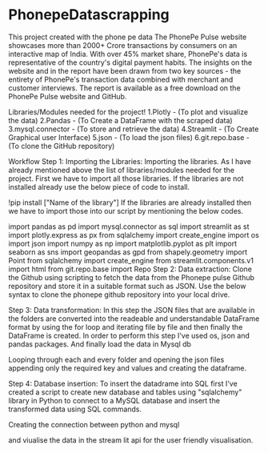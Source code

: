 # PhonepeDatascrapping
This project created with the phone pe data 
The PhonePe Pulse website showcases more than 2000+ Crore transactions by consumers on an interactive map of India. With over 45% market share, PhonePe's data is representative of the country's digital payment habits. The insights on the website and in the report have been drawn from two key sources - the entirety of PhonePe's transaction data combined with merchant and customer interviews. The report is available as a free download on the PhonePe Pulse website and GitHub.

Libraries/Modules needed for the project!
1.Plotly - (To plot and visualize the data) 2.Pandas - (To Create a DataFrame with the scraped data) 3.mysql.connector - (To store and retrieve the data) 4.Streamlit - (To Create Graphical user Interface) 5.json - (To load the json files) 6.git.repo.base - (To clone the GitHub repository)

Workflow
Step 1:
Importing the Libraries:
Importing the libraries. As I have already mentioned above the list of libraries/modules needed for the project. First we have to import all those libraries. If the libraries are not installed already use the below piece of code to install.

!pip install ["Name of the library"]
If the libraries are already installed then we have to import those into our script by mentioning the below codes.

import pandas as pd
import mysql.connector as sql
import streamlit as st
import plotly.express as px
from sqlalchemy import create_engine
import os
import json
import numpy as np
import matplotlib.pyplot as plt
import seaborn as sns
import geopandas as gpd
from shapely.geometry import Point
from sqlalchemy import create_engine
from streamlit.components.v1 import html
from git.repo.base import Repo
Step 2:
Data extraction:
Clone the Github using scripting to fetch the data from the Phonepe pulse Github repository and store it in a suitable format such as JSON. Use the below syntax to clone the phonepe github repository into your local drive.

Step 3:
Data transformation:
In this step the JSON files that are available in the folders are converted into the readeable and understandable DataFrame format by using the for loop and iterating file by file and then finally the DataFrame is created. In order to perform this step I've used os, json and pandas packages. And finally load the data in Mysql db

Looping through each and every folder and opening the json files appending only the required key and values and creating the dataframe.

Step 4:
Database insertion:
To insert the datadrame into SQL first I've created a script to create new database and tables using "sqlalchemy" library in Python to connect to a MySQL database and insert the transformed data using SQL commands.

Creating the connection between python and mysql

and viualise the data in the stream lit api for the user friendly visualisation.
